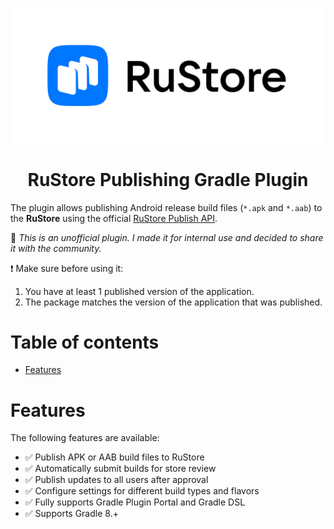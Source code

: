 
<p align="center">
  <img src="docs/screenshots/rustore_logo.png" width="800">
</p>

<h1 align="center">
    RuStore Publishing Gradle Plugin
</h1>

The plugin allows publishing Android release build files (`*.apk` and `*.aab`) to the **RuStore** using the official [RuStore Publish API](https://console.rustore.ru).

:construction: _This is an unofficial plugin. I made it for internal use and decided to share it with the community._

:exclamation: Make sure before using it:
1) You have at least 1 published version of the application.
2) The package matches the version of the application that was published.

# Table of contents
<!-- TOC -->
- [Features](#features)
<!-- /TOC -->

# Features

The following features are available:

- :white_check_mark: Publish APK or AAB build files to RuStore
- :white_check_mark: Automatically submit builds for store review
- :white_check_mark: Publish updates to all users after approval
- :white_check_mark: Configure settings for different build types and flavors
- :white_check_mark: Fully supports Gradle Plugin Portal and Gradle DSL
- :white_check_mark: Supports Gradle 8.+
